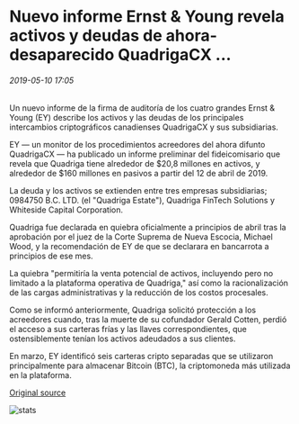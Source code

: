 # Nuevo informe Ernst & Young revela activos y deudas de ahora-desaparecido QuadrigaCX ...

###### 2019-05-10 17:05

Un nuevo informe de la firma de auditoría de los cuatro grandes Ernst & Young (EY) describe los activos y las deudas de los principales intercambios criptográficos canadienses QuadrigaCX y sus subsidiarias.

EY — un monitor de los procedimientos acreedores del ahora difunto QuadrigaCX — ha publicado un informe preliminar del fideicomisario que revela que Quadriga tiene alrededor de $20,8 millones en activos, y alrededor de $160 millones en pasivos a partir del 12 de abril de 2019.

La deuda y los activos se extienden entre tres empresas subsidiarias; 0984750 B.C. LTD. (el "Quadriga Estate"), Quadriga FinTech Solutions y Whiteside Capital Corporation.

Quadriga fue declarada en quiebra oficialmente a principios de abril tras la aprobación por el juez de la Corte Suprema de Nueva Escocia, Michael Wood, y la recomendación de EY de que se declarara en bancarrota a principios de ese mes.

La quiebra "permitiría la venta potencial de activos, incluyendo pero no limitado a la plataforma operativa de Quadriga," así como la racionalización de las cargas administrativas y la reducción de los costos procesales.

Como se informó anteriormente, Quadriga solicitó protección a los acreedores cuando, tras la muerte de su cofundador Gerald Cotten, perdió el acceso a sus carteras frías y las llaves correspondientes, que ostensiblemente tenían los activos adeudados a sus clientes.

En marzo, EY identificó seis carteras cripto separadas que se utilizaron principalmente para almacenar Bitcoin (BTC), la criptomoneda más utilizada en la plataforma.

[Original source](https://cointelegraph.com/news/new-ernst-young-report-reveals-assets-and-debts-of-now-defunct-quadrigacx)

![stats](https://c.statcounter.com/11760860/0/a89fa40b/1/ "stats")